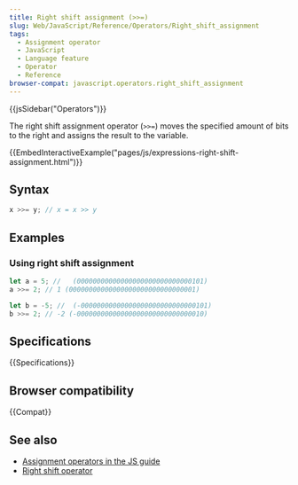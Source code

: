 ```yaml
---
title: Right shift assignment (>>=)
slug: Web/JavaScript/Reference/Operators/Right_shift_assignment
tags:
  - Assignment operator
  - JavaScript
  - Language feature
  - Operator
  - Reference
browser-compat: javascript.operators.right_shift_assignment
---
```


{{jsSidebar("Operators")}}

The right shift assignment operator (`>>=`) moves the specified amount
of bits to the right and assigns the result to the variable.

{{EmbedInteractiveExample("pages/js/expressions-right-shift-assignment.html")}}

## Syntax

```js
x >>= y; // x = x >> y
```

## Examples

### Using right shift assignment

```js
let a = 5; //   (00000000000000000000000000000101)
a >>= 2; // 1 (00000000000000000000000000000001)

let b = -5; //  (-00000000000000000000000000000101)
b >>= 2; // -2 (-00000000000000000000000000000010)
```

## Specifications

{{Specifications}}

## Browser compatibility

{{Compat}}

## See also

- [Assignment
  operators in the JS guide](/en-US/docs/Web/JavaScript/Guide/Expressions_and_Operators#Assignment)
- [Right shift
  operator](/en-US/docs/Web/JavaScript/Reference/Operators/Right_shift)
